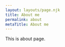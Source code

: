 ```yaml
---
layout: layouts/page.njk
title: About me
permalink: about
metaTitle: About me
---
```

This is about page.